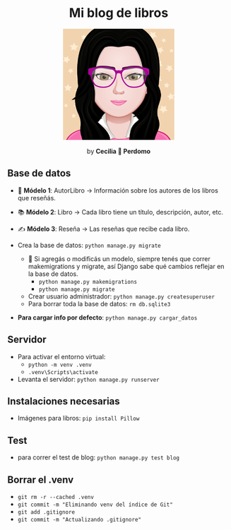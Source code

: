 <h1 align="center">Mi blog de libros</h1>
<p align="center"><img src="myAvatar.png" style="width: 50%"></p>
<p align="center">by <b>Cecilia 💛 Perdomo</b></p>


## Base de datos
- 📘 **Módelo 1**: AutorLibro → Información sobre los autores de los libros que reseñás.
- 📚 **Módelo 2**: Libro → Cada libro tiene un título, descripción, autor, etc.
- ✍️ **Módelo 3**: Reseña → Las reseñas que recibe cada libro.

- Crea la base de datos: `python manage.py migrate`
    - 🧠 Si agregás o modificás un modelo, siempre tenés que correr makemigrations y migrate, así Django sabe qué cambios reflejar en la base de datos.
        - `python manage.py makemigrations`
        - `python manage.py migrate`
    - Crear usuario administrador: `python manage.py createsuperuser`
    - Para borrar toda la base de datos: `rm db.sqlite3`
- **Para cargar info por defecto**: `python manage.py cargar_datos`

## Servidor
- Para activar el entorno virtual: 
    - `python -m venv .venv`
    - `.venv\Scripts\activate`
- Levanta el servidor: `python manage.py runserver`

## Instalaciones necesarias
- Imágenes para libros: `pip install Pillow`

## Test 
- para correr el test de blog: `python manage.py test blog`

## Borrar el .venv
- `git rm -r --cached .venv`
- `git commit -m "Eliminando venv del índice de Git"`
- `git add .gitignore`
- `git commit -m "Actualizando .gitignore"`